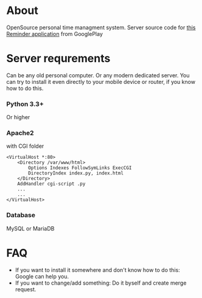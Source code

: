 # About

OpenSource personal time managment system. Server source code for [this Reminder application](https://play.google.com/store/apps/details?id=ru.mcsar.schedule) from GooglePlay

# Server requrements
Can be any old personal computer. Or any modern dedicated server. You can try to install it even directly to your mobile device or router, if you know how to do this. 

### Python 3.3+ 
Or higher

### Apache2 
with CGI folder 
```
<VirtualHost *:80>
    <Directory /var/www/html>
        Options Indexes FollowSymLinks ExecCGI
        DirectoryIndex index.py, index.html
    </Directory>
    AddHandler cgi-script .py
    ...
    ...
</VirtualHost>
```

### Database
MySQL or MariaDB

# FAQ
- If you want to install it somewhere and don't know how to do this: Google can help you.
- If you want to change/add something: Do it byself and create merge request.
